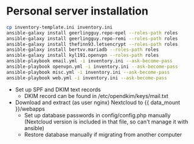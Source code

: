 # Personal server installation

```sh
cp inventory-template.ini inventory.ini
ansible-galaxy install geerlingguy.repo-epel --roles-path roles
ansible-galaxy install geerlingguy.repo-remi --roles-path roles
ansible-galaxy install thefinn93.letsencrypt --roles-path roles
ansible-galaxy install bertvv.mariadb --roles-path roles
ansible-galaxy install kyl191.openvpn --roles-path roles
ansible-playbook email.yml -i inventory.ini --ask-become-pass
ansible-playbook openvpn.yml -i inventory.ini --ask-become-pass
ansible-playbook misc.yml -i inventory.ini --ask-become-pass
ansible-playbook web.yml -i inventory.ini --ask-become-pass
```

* Set up SPF and DKIM text records
  * DKIM record can be found in /etc/opendkim/keys/mail.txt
* Download and extract (as user nginx) Nextcloud to {{ data_mount }}/webapps
  * Set up database passwords in config/config.php manually (Nextcloud version is included in that file, so can't manage it with ansible)
  * Restore database manually if migrating from another computer
